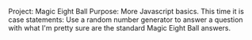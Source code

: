 Project: Magic Eight Ball
Purpose: More Javascript basics. This time it is case statements: Use a random number generator to answer a question with what I'm pretty sure are the standard Magic Eight Ball answers.